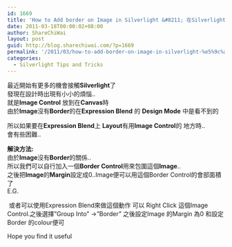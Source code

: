 ```yaml
---
id: 1669
title: 'How to Add border on Image in Silverlight &#8211; 在Silverlight的Image圖上加入邊界'
date: 2011-03-18T00:00:02+08:00
author: ShareChiWai
layout: post
guid: http://blog.sharechiwai.com/?p=1669
permalink: '/2011/03/how-to-add-border-on-image-in-silverlight-%e5%9c%a8silverlight%e7%9a%84image%e5%9c%96%e4%b8%8a%e5%8a%a0%e5%85%a5%e9%82%8a%e7%95%8c/'
categories:
  - Silverlight Tips and Tricks
---
```

最近開始有更多的機會接觸**Silverlight**了  
發現在設計時出現有小小的煩惱..  
就是**Image Control** 放到在**Canvas**時  
由於**Image**沒有**Border**的在**Expression Blend** 的 **Design Mode** 中是看不到的

所以如果要在**Expression Blend**上 **Layout**有用**Image Control**的 地方時..  
會有些困難..

**解決方法:**  
由於**Image**沒有**Border**的關係..  
所以我們可以自行加入一個**Border Control**用來包圍這個**Image**..  
之後把**Image**的**Margin**設定成0..Image便可以用這個Border Control的會部面積了  
E.G.

<Border BorderThickness=&#8221;1,1,1,1&#8243; BorderBrush=&#8221;#FF000000&#8243; >  
<Image x:Name=&#8221;Img_1&#8243; Visibility=&#8221;Visible&#8221; Height=&#8221;200&#8243; Width=&#8221;200&#8243; />  
</Border>  
或者可以使用Expression Blend來做這個動作  
可以 Right Click 這個Image Control.之後選擇&#8221;Group Into&#8221; ->&#8221;Border&#8221;  
之後設定Image 的Margin 為0 和設定Border 的colour便可

Hope you find it useful